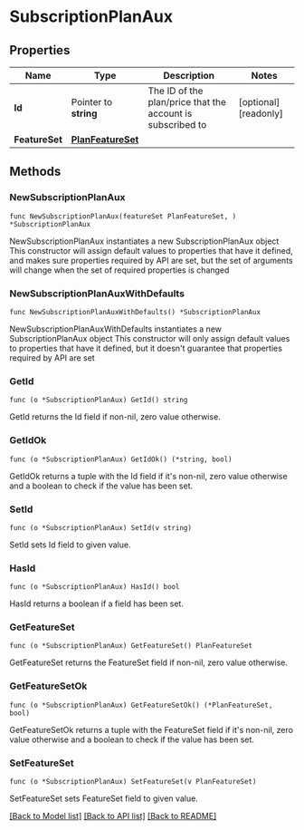 # SubscriptionPlanAux

## Properties

Name | Type | Description | Notes
------------ | ------------- | ------------- | -------------
**Id** | Pointer to **string** | The ID of the plan/price that the account is subscribed to | [optional] [readonly] 
**FeatureSet** | [**PlanFeatureSet**](PlanFeatureSet.md) |  | 

## Methods

### NewSubscriptionPlanAux

`func NewSubscriptionPlanAux(featureSet PlanFeatureSet, ) *SubscriptionPlanAux`

NewSubscriptionPlanAux instantiates a new SubscriptionPlanAux object
This constructor will assign default values to properties that have it defined,
and makes sure properties required by API are set, but the set of arguments
will change when the set of required properties is changed

### NewSubscriptionPlanAuxWithDefaults

`func NewSubscriptionPlanAuxWithDefaults() *SubscriptionPlanAux`

NewSubscriptionPlanAuxWithDefaults instantiates a new SubscriptionPlanAux object
This constructor will only assign default values to properties that have it defined,
but it doesn't guarantee that properties required by API are set

### GetId

`func (o *SubscriptionPlanAux) GetId() string`

GetId returns the Id field if non-nil, zero value otherwise.

### GetIdOk

`func (o *SubscriptionPlanAux) GetIdOk() (*string, bool)`

GetIdOk returns a tuple with the Id field if it's non-nil, zero value otherwise
and a boolean to check if the value has been set.

### SetId

`func (o *SubscriptionPlanAux) SetId(v string)`

SetId sets Id field to given value.

### HasId

`func (o *SubscriptionPlanAux) HasId() bool`

HasId returns a boolean if a field has been set.

### GetFeatureSet

`func (o *SubscriptionPlanAux) GetFeatureSet() PlanFeatureSet`

GetFeatureSet returns the FeatureSet field if non-nil, zero value otherwise.

### GetFeatureSetOk

`func (o *SubscriptionPlanAux) GetFeatureSetOk() (*PlanFeatureSet, bool)`

GetFeatureSetOk returns a tuple with the FeatureSet field if it's non-nil, zero value otherwise
and a boolean to check if the value has been set.

### SetFeatureSet

`func (o *SubscriptionPlanAux) SetFeatureSet(v PlanFeatureSet)`

SetFeatureSet sets FeatureSet field to given value.



[[Back to Model list]](../README.md#documentation-for-models) [[Back to API list]](../README.md#documentation-for-api-endpoints) [[Back to README]](../README.md)


